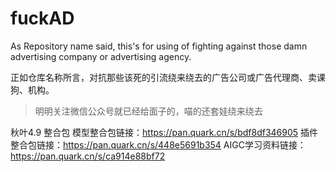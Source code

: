 # fuckAD
As Repository name said, this's  for using of fighting against those damn advertising company or advertising agency.

正如仓库名称所言，对抗那些该死的引流绕来绕去的广告公司或广告代理商、卖课狗、机构。
> 明明关注微信公众号就已经给面子的，喵的还套娃绕来绕去


秋叶4.9 整合包
模型整合包链接：https://pan.quark.cn/s/bdf8df346905
插件整合包链接：https://pan.quark.cn/s/448e5691b354
AIGC学习资料链接：https://pan.quark.cn/s/ca914e88bf72

